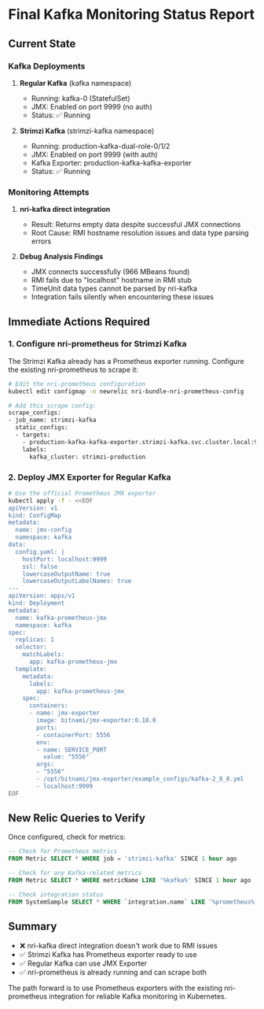 # Final Kafka Monitoring Status Report

## Current State

### Kafka Deployments
1. **Regular Kafka** (kafka namespace)
   - Running: kafka-0 (StatefulSet)
   - JMX: Enabled on port 9999 (no auth)
   - Status: ✅ Running

2. **Strimzi Kafka** (strimzi-kafka namespace)
   - Running: production-kafka-dual-role-0/1/2
   - JMX: Enabled on port 9999 (with auth)
   - Kafka Exporter: production-kafka-kafka-exporter
   - Status: ✅ Running

### Monitoring Attempts
1. **nri-kafka direct integration**
   - Result: Returns empty data despite successful JMX connections
   - Root Cause: RMI hostname resolution issues and data type parsing errors

2. **Debug Analysis Findings**
   - JMX connects successfully (966 MBeans found)
   - RMI fails due to "localhost" hostname in RMI stub
   - TimeUnit data types cannot be parsed by nri-kafka
   - Integration fails silently when encountering these issues

## Immediate Actions Required

### 1. Configure nri-prometheus for Strimzi Kafka

The Strimzi Kafka already has a Prometheus exporter running. Configure the existing nri-prometheus to scrape it:

```bash
# Edit the nri-prometheus configuration
kubectl edit configmap -n newrelic nri-bundle-nri-prometheus-config

# Add this scrape config:
scrape_configs:
- job_name: strimzi-kafka
  static_configs:
  - targets:
    - production-kafka-kafka-exporter.strimzi-kafka.svc.cluster.local:9308
    labels:
      kafka_cluster: strimzi-production
```

### 2. Deploy JMX Exporter for Regular Kafka

```bash
# Use the official Prometheus JMX exporter
kubectl apply -f - <<EOF
apiVersion: v1
kind: ConfigMap
metadata:
  name: jmx-config
  namespace: kafka
data:
  config.yaml: |
    hostPort: localhost:9999
    ssl: false
    lowercaseOutputName: true
    lowercaseOutputLabelNames: true
---
apiVersion: apps/v1
kind: Deployment
metadata:
  name: kafka-prometheus-jmx
  namespace: kafka
spec:
  replicas: 1
  selector:
    matchLabels:
      app: kafka-prometheus-jmx
  template:
    metadata:
      labels:
        app: kafka-prometheus-jmx
    spec:
      containers:
      - name: jmx-exporter
        image: bitnami/jmx-exporter:0.18.0
        ports:
        - containerPort: 5556
        env:
        - name: SERVICE_PORT
          value: "5556"
        args:
        - "5556"
        - /opt/bitnami/jmx-exporter/example_configs/kafka-2_8_0.yml
        - localhost:9999
EOF
```

## New Relic Queries to Verify

Once configured, check for metrics:

```sql
-- Check for Prometheus metrics
FROM Metric SELECT * WHERE job = 'strimzi-kafka' SINCE 1 hour ago

-- Check for any Kafka-related metrics
FROM Metric SELECT * WHERE metricName LIKE '%kafka%' SINCE 1 hour ago

-- Check integration status
FROM SystemSample SELECT * WHERE `integration.name` LIKE '%prometheus%' SINCE 1 hour ago
```

## Summary

- ❌ nri-kafka direct integration doesn't work due to RMI issues
- ✅ Strimzi Kafka has Prometheus exporter ready to use
- ✅ Regular Kafka can use JMX Exporter
- ✅ nri-prometheus is already running and can scrape both

The path forward is to use Prometheus exporters with the existing nri-prometheus integration for reliable Kafka monitoring in Kubernetes.